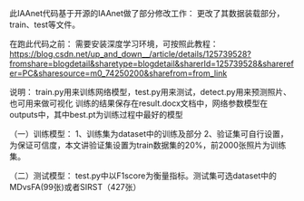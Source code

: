 此IAAnet代码基于开源的IAAnet做了部分修改工作：
更改了其数据装载部分，train、test等文件。

在跑此代码之前：
需要安装深度学习环境，可按照此教程：https://blog.csdn.net/up_and_down__/article/details/125739528?fromshare=blogdetail&sharetype=blogdetail&sharerId=125739528&sharerefer=PC&sharesource=m0_74250200&sharefrom=from_link

说明：
train.py用来训练网络模型，test.py用来测试，detect.py用来预测照片、也可用来做可视化
训练的结果保存在result.docx文档中，网络参数模型在outputs中，其中best.pt为训练过程中最好的模型

（一）训练模型：
1、训练集为dataset中的训练及部分
2、验证集可自行设置，为保证可信度，本文讲验证集设置为train数据集的20%，前2000张照片为训练集。

（二）测试模型：
test.py中以F1score为衡量指标。测试集可选dataset中的MDvsFA(99张)或者SIRST（427张）
